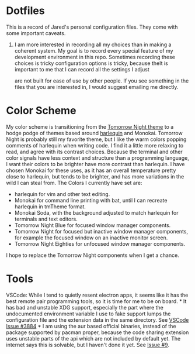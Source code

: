Dotfiles
========

This is a record of Jared's personal configuration files.  They come with some important caveats.

1) I am more interested in recording all my choices than in making a coherent system.
    My goal is to record every special feature of my development environment in this repo.
    Sometimes recording these choices is tricky configuration options is tricky, because theIt is important to me that I can record all the settings I adjust

    are not built for ease of use by other people.  If you see something in the files that you are interested in, I would suggest emailing me directly.


Color Scheme
============
My color scheme is transitioning from the [Tomorrow Night theme](https://github.com/ChrisKempson/Tomorrow-Theme) to a hodge podge of themes based around [harlequin](https://github.com/nielsmadan/harlequin) and Monokai.
Tomorrow Night is probably still my favorite theme, but I like the warm colors popping comments of harlequin when writing code.
I find it a little more relaxing to read, and agree with its contrast choices.
Because the terminal and other color signals have less context and structure than a programming language, I want their colors to be brighter have more contrast than harlequin.
I have chosen Monokai for these uses, as it has an overall temperature pretty close to harlequin, but tends to be brighter, and has more variations in the wild I can steal from.
The Colors I currently have set are:
* harlequin for vim and other text editing.
* Monokai for command line printing with bat, until I can recreate harlequin in tmTheme format.
* Monokai Soda, with the background adjusted to match harlequin for terminals and text editors.
* Tomorrow Night Blue for focused window manager components.
* Tomorrow Night for focused but inactive window manager components, for example the focused window on an inactive monitor screen.
* Tomorrow Night Eighties for unfocused window manager components.

I hope to replace the Tomorrow Night components when I get a chance.


Tools
=====

VSCode: While I tend to quietly resent electron apps, it seems like it has the best remote pair programming tools, so it is time for me to be on board.
    * It has bad and unstable XDG support, especially the part where the undocumented environment variable I use to fake support lumps the configuration file and the extension data in the same directory. See [VSCode Issue #3884](https://github.com/Microsoft/vscode/issues/3884)
    * I am using the aur based official binaries, instead of the package supported by pacman proper, because the code sharing extension uses unstable parts of the api which are not included by default yet.  The internet says this is solvable, but I haven't done it yet. See [Issue #9](https://github.com/jgarst/dotfiles/issues/9).
